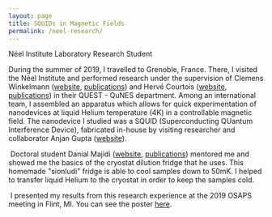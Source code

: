 ```yaml
---
layout: page
title: SQUIDs in Magnetic Fields
permalink: /neel-research/
---
```


Néel Institute Laboratory Research Student

During the summer of 2019, I travelled to Grenoble, France. There, I visited the Néel Institute and performed research under the supervision of Clemens Winkelmann ([website][clemens-website], [publications][clemens-pubs]) and Hervé Courtois ([website][herve-website], [publications][herve-pubs]) in their QUEST - QuNES department. Among an international team, I assembled an apparatus which allows for quick experimentation of nanodevices at liquid Helium temperature (4K) in a controllable magnetic field. The nanodevice I studied was a SQUID (Superconducting QUantum Interference Device), fabricated in-house by visiting researcher and collaborator Anjan Gupta ([website][anjan-website]).

​
Doctoral student Danial Majidi ([website][danial-website], [publications][danial-pubs]) mentored me and showed me the basics of the cryostat dilution fridge that he uses. This homemade "sionludi" fridge is able to cool samples down to 50mK. I helped to transfer liquid Helium to the cryostat in order to keep the samples cold.

​
I presented my results from this research experience at the 2019 OSAPS meeting in Flint, MI. You can see the poster [here][poster-link].


[clemens-website]: https://neel.cnrs.fr/les-chercheurs-et-techniciens/clemens-winkelmann
[clemens-pubs]: https://scholar.google.com/citations?user=uWubZvMAAAAJ&hl=en
[herve-website]: https://neel.cnrs.fr/les-chercheurs-et-techniciens/herve-courtois
[herve-pubs]: https://scholar.google.fr/citations?user=nnIuoqgAAAAJ&hl=en
[anjan-website]: http://home.iitk.ac.in/~anjankg/
[anjan-pubs]: http://home.iitk.ac.in/~anjankg/publications.html
[danial-website]: https://www.questech.org/copie-de-personal-page-bayan-karimi
[danial-pubs]: https://scholar.google.com/citations?user=j3cWrEoAAAAJ&hl=en
[poster-link]: /assets/osaps_poster.pdf